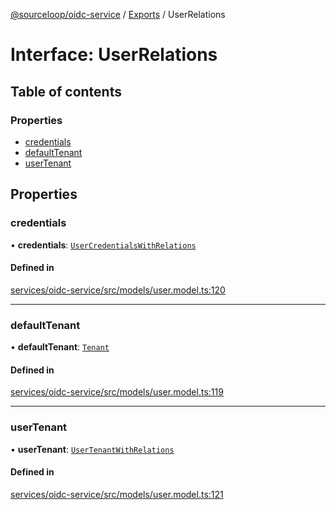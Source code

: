 [@sourceloop/oidc-service](../README.md) / [Exports](../modules.md) / UserRelations

# Interface: UserRelations

## Table of contents

### Properties

- [credentials](UserRelations.md#credentials)
- [defaultTenant](UserRelations.md#defaulttenant)
- [userTenant](UserRelations.md#usertenant)

## Properties

### credentials

• **credentials**: [`UserCredentialsWithRelations`](../modules.md#usercredentialswithrelations)

#### Defined in

[services/oidc-service/src/models/user.model.ts:120](https://github.com/sourcefuse/loopback4-microservice-catalog/blob/93a7f917/services/oidc-service/src/models/user.model.ts#L120)

___

### defaultTenant

• **defaultTenant**: [`Tenant`](../classes/Tenant.md)

#### Defined in

[services/oidc-service/src/models/user.model.ts:119](https://github.com/sourcefuse/loopback4-microservice-catalog/blob/93a7f917/services/oidc-service/src/models/user.model.ts#L119)

___

### userTenant

• **userTenant**: [`UserTenantWithRelations`](../modules.md#usertenantwithrelations)

#### Defined in

[services/oidc-service/src/models/user.model.ts:121](https://github.com/sourcefuse/loopback4-microservice-catalog/blob/93a7f917/services/oidc-service/src/models/user.model.ts#L121)
